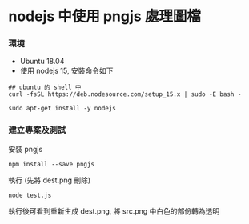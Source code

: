 
# nodejs 中使用 pngjs 處理圖檔

### 環境

* Ubuntu 18.04
* 使用 nodejs 15, 安裝命令如下

```
## ubuntu 的 shell 中
curl -fsSL https://deb.nodesource.com/setup_15.x | sudo -E bash -

sudo apt-get install -y nodejs
```

### 建立專案及測試

安裝 pngjs
```
npm install --save pngjs
```

執行 (先將 dest.png 刪除)
```
node test.js
```

執行後可看到重新生成 dest.png, 將 src.png 中白色的部份轉為透明